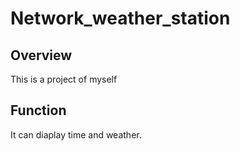 # Network_weather_station
## Overview
This is a project of myself
## Function
It can diaplay time and weather.
